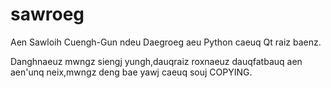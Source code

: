 sawroeg
=======

Aen Sawloih Cuengh-Gun ndeu Daegroeg aeu Python caeuq Qt raiz baenz.

Danghnaeuz mwngz siengj yungh,dauqraiz roxnaeuz dauqfatbauq aen aen'unq neix,mwngz deng bae yawj caeuq souj COPYING.
